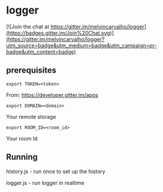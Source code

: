 # logger

[![Join the chat at https://gitter.im/melvincarvalho/logger](https://badges.gitter.im/Join%20Chat.svg)](https://gitter.im/melvincarvalho/logger?utm_source=badge&utm_medium=badge&utm_campaign=pr-badge&utm_content=badge)

## prerequisites

    export TOKEN=<token>

From: https://developer.gitter.im/apps

    export DOMAIN=<domain>

Your remote storage

    export ROOM_ID=<room_id>  

Your room Id

## Running

   history.js - run once to set up the history

   logger.js - run logger in realtime
